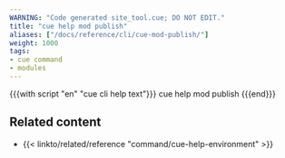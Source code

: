 ```yaml
---
WARNING: "Code generated site_tool.cue; DO NOT EDIT."
title: "cue help mod publish"
aliases: ["/docs/reference/cli/cue-mod-publish/"]
weight: 1000
tags:
- cue command
- modules
---
```


{{{with script "en" "cue cli help text"}}}
cue help mod publish
{{{end}}}
## Related content

- {{< linkto/related/reference "command/cue-help-environment" >}}